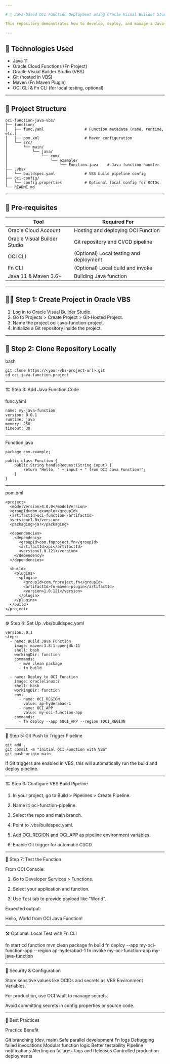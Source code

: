 ```yaml
---

# 🚀 Java-based OCI Function Deployment using Oracle Visual Builder Studio (VBS)

This repository demonstrates how to develop, deploy, and manage a Java-based Oracle Cloud Infrastructure (OCI) Function using Oracle Visual Builder Studio (VBS) and Git. It includes the complete directory structure, build and deploy automation via CI/CD pipelines, and OCI best practices.

---
```


## 🧰 Technologies Used

- Java 11
- Oracle Cloud Functions (Fn Project)
- Oracle Visual Builder Studio (VBS)
- Git (hosted in VBS)
- Maven (Fn Maven Plugin)
- OCI CLI & Fn CLI (for local testing, optional)

---

## 📁 Project Structure
``````
oci-function-java-vbs/
├── function/
│   ├── func.yaml                  # Function metadata (name, runtime, etc.)
│   ├── pom.xml                    # Maven configuration
│   └── src/
│       └── main/
│           └── java/
│               └── com/
│                   └── example/
│                       └── Function.java    # Java function handler
├── .vbs/
│   └── buildspec.yaml             # VBS build pipeline config
├── oci-config/
│   └── config.properties          # Optional local config for OCIDs
└── README.md
``````

---

## 🚦 Pre-requisites

| Tool | Required For |
|------|--------------|
| Oracle Cloud Account | Hosting and deploying OCI Function |
| Oracle Visual Builder Studio | Git repository and CI/CD pipeline |
| OCI CLI | (Optional) Local testing and deployment |
| Fn CLI | (Optional) Local build and invoke |
| Java 11 & Maven 3.6+ | Building Java function |

---

## 🧑‍💻 Step 1: Create Project in Oracle VBS

1. Log in to Oracle Visual Builder Studio.
2. Go to Projects > Create Project > Git-Hosted Project.
3. Name the project oci-java-function-project.
4. Initialize a Git repository inside the project.

---

## 🔄 Step 2: Clone Repository Locally
bash
``````
git clone https://<your-vbs-project-url>.git
cd oci-java-function-project
``````

---

🏗️ Step 3: Add Java Function Code

func.yaml
``````
name: my-java-function
version: 0.0.1
runtime: java
memory: 256
timeout: 30
``````

---

Function.java
``````
package com.example;

public class Function {
    public String handleRequest(String input) {
        return "Hello, " + input + " from OCI Java Function!";
    }
}
``````

---

pom.xml
``````
<project>
  <modelVersion>4.0.0</modelVersion>
  <groupId>com.example</groupId>
  <artifactId>oci-function</artifactId>
  <version>1.0</version>
  <packaging>jar</packaging>

  <dependencies>
    <dependency>
      <groupId>com.fnproject.fn</groupId>
      <artifactId>api</artifactId>
      <version>1.0.121</version>
    </dependency>
  </dependencies>

  <build>
    <plugins>
      <plugin>
        <groupId>com.fnproject.fn</groupId>
        <artifactId>fn-maven-plugin</artifactId>
        <version>1.0.121</version>
      </plugin>
    </plugins>
  </build>
</project>
``````

---

⚙️ Step 4: Set Up .vbs/buildspec.yaml
``````
version: 0.1
steps:
  - name: Build Java Function
    image: maven:3.8.1-openjdk-11
    shell: bash
    workingDir: function
    commands:
      - mvn clean package
      - fn build

  - name: Deploy to OCI Function
    image: oraclelinux:7
    shell: bash
    workingDir: function
    env:
      - name: OCI_REGION
        value: ap-hyderabad-1
      - name: OCI_APP
        value: my-oci-function-app
    commands:
      - fn deploy --app $OCI_APP --region $OCI_REGION
``````

---

🔁 Step 5: Git Push to Trigger Pipeline
``````
git add .
git commit -m "Initial OCI Function with VBS"
git push origin main
``````
If Git triggers are enabled in VBS, this will automatically run the build and deploy pipeline.


---

🏗️ Step 6: Configure VBS Build Pipeline

1. In your project, go to Build > Pipelines > Create Pipeline.

2. Name it: oci-function-pipeline.

3. Select the repo and main branch.

4. Point to .vbs/buildspec.yaml.

5. Add OCI_REGION and OCI_APP as pipeline environment variables.

6. Enable Git trigger for automatic CI/CD.




---

🧪 Step 7: Test the Function

From OCI Console:

1. Go to Developer Services > Functions.


2. Select your application and function.


3. Use Test tab to provide payload like "World".



Expected output:

Hello, World from OCI Java Function!


---

🛠 Optional: Local Test with Fn CLI

fn start
cd function
mvn clean package
fn build
fn deploy --app my-oci-function-app --region ap-hyderabad-1
fn invoke my-oci-function-app my-java-function


---

🔐 Security & Configuration

Store sensitive values like OCIDs and secrets as VBS Environment Variables.

For production, use OCI Vault to manage secrets.

Avoid committing secrets in config.properties or source code.



---

📌 Best Practices

Practice Benefit

Git branching (dev, main) Safe parallel development
Fn logs Debugging failed invocations
Modular function logic Better testability
Pipeline notifications Alerting on failures
Tags and Releases Controlled production deployments



